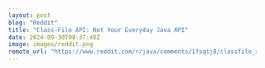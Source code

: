 ```yaml
---
layout: post
blog: "Reddit"
title: "Class-File API: Not Your Everyday Java API"
date: 2024-09-30T08:37:49Z
image: images/reddit.png
remote_url: "https://www.reddit.com/r/java/comments/1fsqtj8/classfile_api_not_your_everyday_java_api/"
---
```

